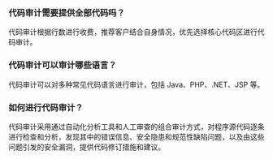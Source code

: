 ### 代码审计需要提供全部代码吗？
代码审计根据行数进行收费，推荐客户结合自身情况，优先选择核心代码区进行代码审计。

### 代码审计可以审计哪些语言？
代码审计可以对多种常见代码语言进行审计，包括 Java、PHP、.NET、JSP 等。

### 如何进行代码审计？
代码审计采用通过自动化分析工具和人工审查的组合审计方式，对程序源代码逐条进行检查和分析，发现其中的错误信息、安全隐患和规范性缺陷问题，以及由这些问题引发的安全漏洞，提供代码修订措施和建议。

